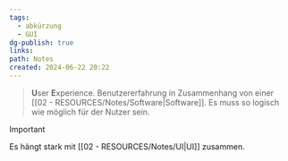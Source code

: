 ```yaml
---
tags:
  - abkürzung
  - GUI
dg-publish: true
links: 
path: Notes
created: 2024-06-22 20:22
---
```

> **U**ser **E**xperience.
> Benutzererfahrung in Zusammenhang von einer [[02 - RESOURCES/Notes/Software\|Software]].
> Es muss so logisch wie möglich für der Nutzer sein.

> [!important]
> Es hängt stark mit [[02 - RESOURCES/Notes/UI\|UI]] zusammen.